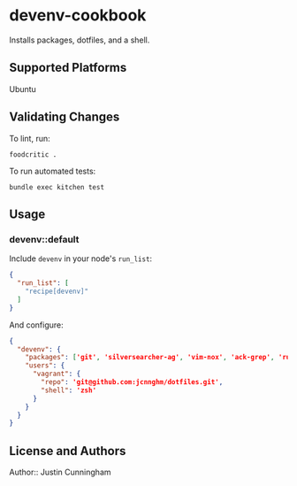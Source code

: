 # devenv-cookbook

Installs packages, dotfiles, and a shell.

## Supported Platforms

Ubuntu

## Validating Changes

To lint, run:

    foodcritic .

To run automated tests:

    bundle exec kitchen test

## Usage

### devenv::default

Include `devenv` in your node's `run_list`:

```json
{
  "run_list": [
    "recipe[devenv]"
  ]
}
```

And configure:

```json
{
  "devenv": {
    "packages": ['git', 'silversearcher-ag', 'vim-nox', 'ack-grep', 'ruby1.9.1-dev', 'htop', 'tree'],
    "users": {
      "vagrant": {
        "repo": 'git@github.com:jcnnghm/dotfiles.git',
        "shell": 'zsh'
      }
    }
  }
}
```

## License and Authors

Author:: Justin Cunningham
